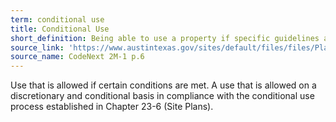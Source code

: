 ```yaml
---
term: conditional use
title: Conditional Use
short_definition: Being able to use a property if specific guidelines are followed.
source_link: 'https://www.austintexas.gov/sites/default/files/files/Planning/CodeNEXT/ALDC_PRD_23_LandDevelopmentCode_Combined_2017_0130_web.pdf'
source_name: CodeNext 2M-1 p.6
---
```



Use that is allowed if certain conditions are met. A use that is allowed on a discretionary and conditional basis in compliance with the conditional use process established in Chapter 23-6 (Site Plans).